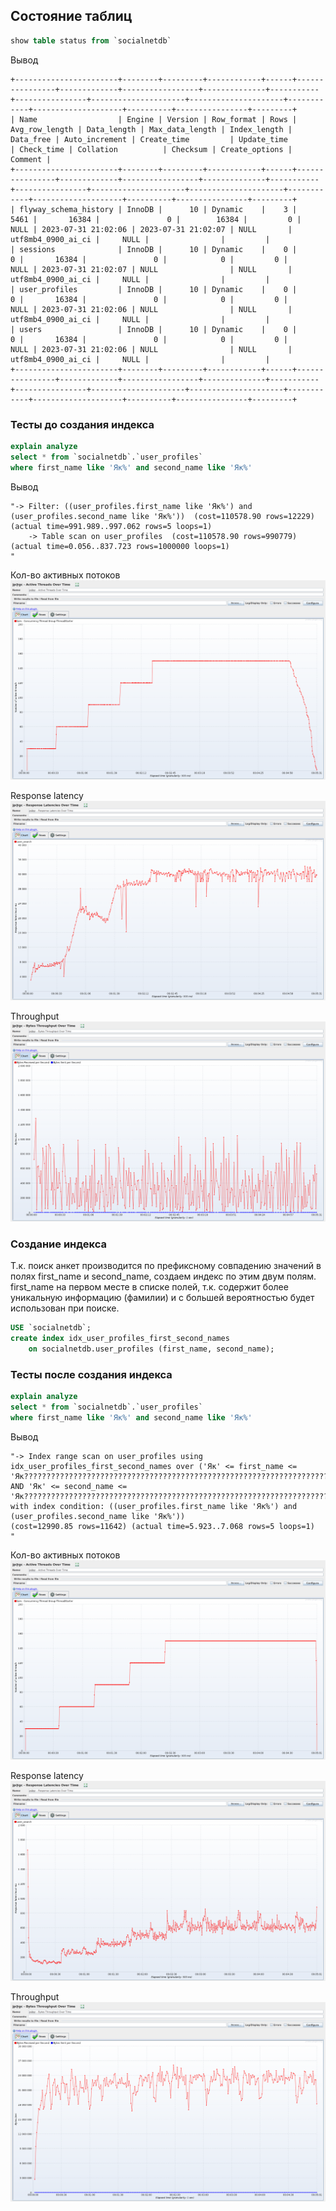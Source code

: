 ## Состояние таблиц

```sql
show table status from `socialnetdb`
```
Вывод
```
+-----------------------+--------+---------+------------+------+----------------+-------------+-----------------+--------------+-----------+----------------+---------------------+---------------------+------------+--------------------+----------+----------------+---------+
| Name                  | Engine | Version | Row_format | Rows | Avg_row_length | Data_length | Max_data_length | Index_length | Data_free | Auto_increment | Create_time         | Update_time         | Check_time | Collation          | Checksum | Create_options | Comment |
+-----------------------+--------+---------+------------+------+----------------+-------------+-----------------+--------------+-----------+----------------+---------------------+---------------------+------------+--------------------+----------+----------------+---------+
| flyway_schema_history | InnoDB |      10 | Dynamic    |    3 |           5461 |       16384 |               0 |        16384 |         0 |           NULL | 2023-07-31 21:02:06 | 2023-07-31 21:02:07 | NULL       | utf8mb4_0900_ai_ci |     NULL |                |         |
| sessions              | InnoDB |      10 | Dynamic    |    0 |              0 |       16384 |               0 |            0 |         0 |           NULL | 2023-07-31 21:02:07 | NULL                | NULL       | utf8mb4_0900_ai_ci |     NULL |                |         |
| user_profiles         | InnoDB |      10 | Dynamic    |    0 |              0 |       16384 |               0 |            0 |         0 |           NULL | 2023-07-31 21:02:06 | NULL                | NULL       | utf8mb4_0900_ai_ci |     NULL |                |         |
| users                 | InnoDB |      10 | Dynamic    |    0 |              0 |       16384 |               0 |            0 |         0 |           NULL | 2023-07-31 21:02:06 | NULL                | NULL       | utf8mb4_0900_ai_ci |     NULL |                |         |
+-----------------------+--------+---------+------------+------+----------------+-------------+-----------------+--------------+-----------+----------------+---------------------+---------------------+------------+--------------------+----------+----------------+---------+
```

### Тесты до создания индекса

```sql
explain analyze
select * from `socialnetdb`.`user_profiles`
where first_name like 'Як%' and second_name like 'Як%'
```
Вывод
```
"-> Filter: ((user_profiles.first_name like 'Як%') and (user_profiles.second_name like 'Як%'))  (cost=110578.90 rows=12229) (actual time=991.989..997.062 rows=5 loops=1)
    -> Table scan on user_profiles  (cost=110578.90 rows=990779) (actual time=0.056..837.723 rows=1000000 loops=1)
"
```

Кол-во активных потоков ![Кол-во активных потоков](before_active_threads.png)

Response latency ![Response latency](before_latencies.png) 

Throughput ![Response latency](before_throughput.png) 

### Создание индекса

Т.к. поиск анкет производится по префиксному совпадению значений в полях
first_name и second_name, создаем индекс по этим двум полям.
first_name на первом месте в списке полей, т.к. содержит более уникальную информацию (фамилии) 
и с большей вероятностью будет использован при поиске.

```sql
USE `socialnetdb`;
create index idx_user_profiles_first_second_names
    on socialnetdb.user_profiles (first_name, second_name);
```

### Тесты после создания индекса

```sql
explain analyze
select * from `socialnetdb`.`user_profiles`
where first_name like 'Як%' and second_name like 'Як%'
```
Вывод
```
"-> Index range scan on user_profiles using idx_user_profiles_first_second_names over ('Як' <= first_name <= 'Як????????????????????????????????????????????????????????????????????????????????????????????????????????????????????????????????????????????????????????????????????????????????????????????????' AND 'Як' <= second_name <= 'Як????????????????????????????????????????????????????????????????????????????????????????????????????????????????????????????????????????????????????????????????????????????????????????????????'), 
with index condition: ((user_profiles.first_name like 'Як%') and (user_profiles.second_name like 'Як%'))  
(cost=12990.85 rows=11642) (actual time=5.923..7.068 rows=5 loops=1)
"
```

Кол-во активных потоков ![Кол-во активных потоков](after_active_threads.png)

Response latency ![Response latency](after_latencies.png)

Throughput ![Response latency](after_throughput.png) 
